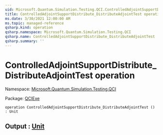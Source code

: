 ```yaml
---
uid: Microsoft.Quantum.Simulation.Testing.QCI.ControlledAdjointSupportDistribute_DistributeAdjointTest
title: ControlledAdjointSupportDistribute_DistributeAdjointTest operation
ms.date: 3/30/2021 12:00:00 AM
ms.topic: managed-reference
qsharp.kind: operation
qsharp.namespace: Microsoft.Quantum.Simulation.Testing.QCI
qsharp.name: ControlledAdjointSupportDistribute_DistributeAdjointTest
qsharp.summary: ''
---
```


# ControlledAdjointSupportDistribute_DistributeAdjointTest operation

Namespace: [Microsoft.Quantum.Simulation.Testing.QCI](xref:Microsoft.Quantum.Simulation.Testing.QCI)

Package: [QCIExe](https://nuget.org/packages/QCIExe)




```qsharp
operation ControlledAdjointSupportDistribute_DistributeAdjointTest () : Unit
```


## Output : [Unit](xref:microsoft.quantum.lang-ref.unit)

